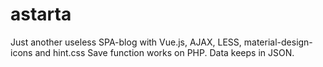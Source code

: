 # astarta

Just another useless SPA-blog with Vue.js, AJAX, LESS, material-design-icons and hint.css
Save function works on PHP. Data keeps in JSON.